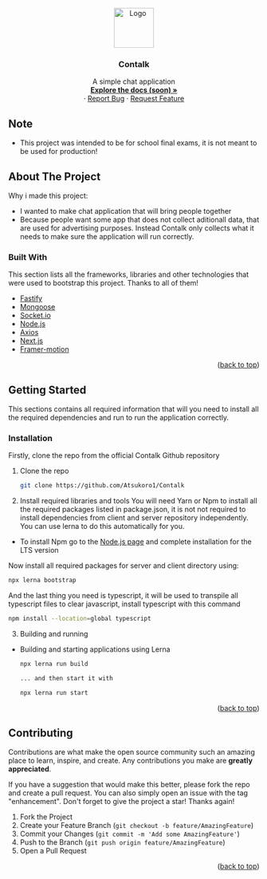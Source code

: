 <div id="top"></div>
<br />
<div align="center">
  <a>
    <img src="https://i.postimg.cc/hjW5Fwd0/logo.png" alt="Logo" width="80" height="80">
  </a>

  <h3 align="center">Contalk</h3>

  <p align="center">
    A simple chat application
    <br />
    <a href="www.example.cz"><strong>Explore the docs (soon) »</strong></a>
    <br />
    ·
    <a href="https://github.com/Atsukoro1/Contalk/issues">Report Bug</a>
    ·
    <a href="https://github.com/Atsukoro1/Contalk/issues">Request Feature</a>
  </p>
</div>

## Note
* This project was intended to be for school final exams, it is not meant to be used for production!

## About The Project

Why i made this project:
* I wanted to make chat application that will bring people together
* Because people want some app that does not collect aditionall data, that are used for advertising purposes. Instead Contalk only collects what it needs to make sure the application will run correctly.

### Built With

This section lists all the frameworks, libraries and other technologies that were used to bootstrap this project. Thanks to all of them!

* [Fastify](https://www.fastify.io/)
* [Mongoose](https://mongoosejs.com/)
* [Socket.io](https://socket.io/)
* [Node.js](https://nodejs.org/en/)
* [Axios](https://www.npmjs.com/package/axios)
* [Next.js](https://nextjs.org/)
* [Framer-motion](https://www.framer.com/motion/)

<p align="right">(<a href="#top">back to top</a>)</p>

<!-- GETTING STARTED -->
## Getting Started

This sections contains all required information that will you need to install all the required dependencies and run to run the application correctly.

### Installation
Firstly, clone the repo from the official Contalk Github repository
1. Clone the repo
   ```sh
   git clone https://github.com/Atsukoro1/Contalk
   ```

2. Install required libraries and tools
You will need Yarn or Npm to install all the required packages listed in package.json, it is not not required
to install dependencies from client and server repository independently. You can use lerna to do this automatically
for you.

* To install Npm go to the [Node.js page](https://nodejs.org/en/) and complete installation for the LTS version

Now install all required packages for server and client directory using:
```sh
npx lerna bootstrap
```

And the last thing you need is typescript, it will be used to transpile all typescript files to clear javascript,
install typescript with this command
```sh
npm install --location=global typescript
```

3. Building and running
* Building and starting applications using Lerna
  ```sh
  npx lerna run build

  ... and then start it with

  npx lerna run start
  ```

<p align="right">(<a href="#top">back to top</a>)</p>

## Contributing

Contributions are what make the open source community such an amazing place to learn, inspire, and create. Any contributions you make are **greatly appreciated**.

If you have a suggestion that would make this better, please fork the repo and create a pull request. You can also simply open an issue with the tag "enhancement".
Don't forget to give the project a star! Thanks again!

1. Fork the Project
2. Create your Feature Branch (`git checkout -b feature/AmazingFeature`)
3. Commit your Changes (`git commit -m 'Add some AmazingFeature'`)
4. Push to the Branch (`git push origin feature/AmazingFeature`)
5. Open a Pull Request

<p align="right">(<a href="#top">back to top</a>)</p>
